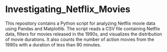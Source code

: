 # Investigating_Netflix_Movies
 This repository contains a Python script for analyzing Netflix movie data using Pandas and Matplotlib. The script reads a CSV file containing Netflix data, filters for movies released in the 1990s, and visualizes the distribution of movie durations. It also counts the number of action movies from the 1990s with a duration of less than 90 minutes.
